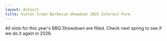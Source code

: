```yaml
---
layout: default
title: Violet Crown Barbecue Showdown 2025 Interest Form
---
```


All slots for this year's BBQ Showdown are filled.  Check next spring to see if we do it again in 2026.

<!--
<script>
	if (location.protocol != 'https:') {
		location.href = 'https:' + window.location.href.substring(window.location.protocol.length);
	}
</script>
<script type="text/javascript" src="https://form.jotform.com/jsform/250504119958157"></script>
-->
